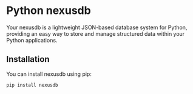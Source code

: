 # Python nexusdb

Your nexusdb is a lightweight JSON-based database system for Python, providing an easy way to store and manage structured data within your Python applications.

## Installation

You can install nexusdb using pip:

```shell
pip install nexusdb
